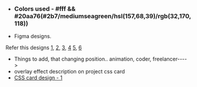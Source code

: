 - ### Colors used - **#fff** && **#20aa76**(#2b7/mediumseagreen/hsl(157,68,39)/rgb(32,170,118))

- Figma designs.

Refer this designs
[1](https://codepen.io/Tokioh/full/oNbqBKr), [2](https://codepen.io/tuaz/full/jOWLdxa),
[3](https://codepen.io/_rnxxv/full/abNPbzv), [4](https://codepen.io/dobby-squirrel/full/YgGXQz)
[5](https://codepen.io/alyonazhabina/full/MWaONbV), [6](https://codepen.io/dh-cybercode/full/qBdQRom)

- Things to add, that changing position.. animation, coder, freelancer---->
- overlay effect description on project css card
- [CSS card design - 1](https://codepen.io/akshaych/full/mdPoBeg)